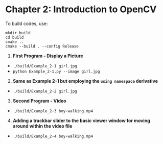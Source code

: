 # Chapter 2: Introduction to OpenCV

To build codes, use:

```
mkdir build
cd build
cmake ..
cmake --build . --config Release
```

1. **First Program - Display a Picture**
- `./build/Example_2-1 girl.jpg`
- `python Example_2-1.py --image girl.jpg`
2. **Same as Example 2-1 but employing the `using namespace` derivative**
- `./build/Example_2-2 girl.jpg`
3. **Second Program - Video**
- `./build/Example_2-3 boy-walking.mp4`
4. **Adding a trackbar slider to the basic viewer window for moving around within the video file**
- `./build/Example_2-4 boy-walking.mp4`
